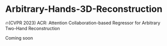 # Arbitrary-Hands-3D-Reconstruction
🔥(CVPR 2023) ACR: Attention Collaboration-based Regressor for Arbitrary Two-Hand Reconstruction

Coming soon
